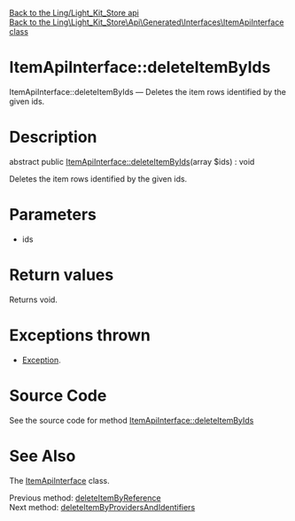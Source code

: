 [Back to the Ling/Light_Kit_Store api](https://github.com/lingtalfi/Light_Kit_Store/blob/master/doc/api/Ling/Light_Kit_Store.md)<br>
[Back to the Ling\Light_Kit_Store\Api\Generated\Interfaces\ItemApiInterface class](https://github.com/lingtalfi/Light_Kit_Store/blob/master/doc/api/Ling/Light_Kit_Store/Api/Generated/Interfaces/ItemApiInterface.md)


ItemApiInterface::deleteItemByIds
================



ItemApiInterface::deleteItemByIds — Deletes the item rows identified by the given ids.




Description
================


abstract public [ItemApiInterface::deleteItemByIds](https://github.com/lingtalfi/Light_Kit_Store/blob/master/doc/api/Ling/Light_Kit_Store/Api/Generated/Interfaces/ItemApiInterface/deleteItemByIds.md)(array $ids) : void




Deletes the item rows identified by the given ids.




Parameters
================


- ids

    


Return values
================

Returns void.


Exceptions thrown
================

- [Exception](http://php.net/manual/en/class.exception.php).&nbsp;







Source Code
===========
See the source code for method [ItemApiInterface::deleteItemByIds](https://github.com/lingtalfi/Light_Kit_Store/blob/master/Api/Generated/Interfaces/ItemApiInterface.php#L391-L391)


See Also
================

The [ItemApiInterface](https://github.com/lingtalfi/Light_Kit_Store/blob/master/doc/api/Ling/Light_Kit_Store/Api/Generated/Interfaces/ItemApiInterface.md) class.

Previous method: [deleteItemByReference](https://github.com/lingtalfi/Light_Kit_Store/blob/master/doc/api/Ling/Light_Kit_Store/Api/Generated/Interfaces/ItemApiInterface/deleteItemByReference.md)<br>Next method: [deleteItemByProvidersAndIdentifiers](https://github.com/lingtalfi/Light_Kit_Store/blob/master/doc/api/Ling/Light_Kit_Store/Api/Generated/Interfaces/ItemApiInterface/deleteItemByProvidersAndIdentifiers.md)<br>


